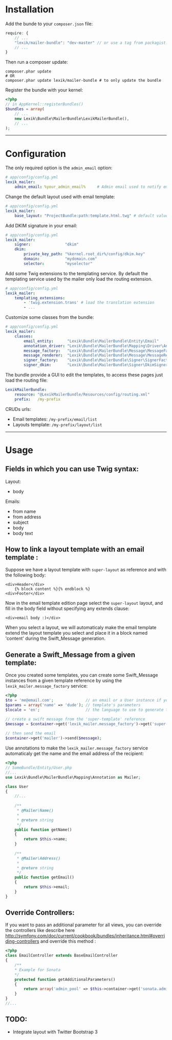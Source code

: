 Installation
============

Add the bunde to your `composer.json` file:

```javascript
require: {
    // ...
    "lexik/mailer-bundle": "dev-master" // or use a tag from packagist.org
    // ...
}
```

Then run a composer update:

```shell
composer.phar update
# OR
composer.phar update lexik/mailer-bundle # to only update the bundle
```

Register the bundle with your kernel:

```php
<?php
// in AppKernel::registerBundles()
$bundles = array(
    // ...
    new Lexik\Bundle\MailerBundle\LexikMailerBundle(),
    // ...
);
```

___________________

Configuration
=============

The only required option is the `admin_email` option:

```yaml
# app/config/config.yml
lexik_mailer:
    admin_email: %your_admin_email%     # Admin email used to notify email templates errors
```

Change the default layout used with email template:

```yaml
# app/config/config.yml
lexik_mailer:
    base_layout: "ProjectBundle:path:template.html.twg" # default value is "LexikMailerBundle::layout.html.twig"
```

Add DKIM signature in your email:

```yaml
# app/config/config.yml
lexik_mailer:
    signer:               "dkim"
    dkim:
        private_key_path: "%kernel.root_dir%/config/dkim.key"
        domain:           "mydomain.com"
        selector:         "myselector"
```

Add some Twig extensions to the templating service.
By default the templating service used by the mailer only load the routing extension.

```yaml
# app/config/config.yml
lexik_mailer:
    templating_extensions:
        - 'twig.extension.trans' # load the translation extension
        - ...
```

Customize some classes from the bundle:

```yaml
# app/config/config.yml
lexik_mailer:
    classes:
        email_entity:      "Lexik\Bundle\MailerBundle\Entity\Email"               # the email entity to use to represent an email template
        annotation_driver: "Lexik\Bundle\MailerBundle\Mapping\Driver\Annotation"  # annotation driver used to get the user's name and email
        message_factory:   "Lexik\Bundle\MailerBundle\Message\MessageFactory"     # message factory service class
        message_renderer:  "Lexik\Bundle\MailerBundle\Message\MessageRenderer"    # message renderer service class
        signer_factory:    "Lexik\Bundle\MailerBundle\Signer\SignerFactory"       # signer factory service class
        signer_dkim:       "Lexik\Bundle\MailerBundle\Signer\DkimSigner"          # DKMI signer service class
```

The bundle provide a GUI to edit the templates, to access these pages just load the routing file:

```yaml
LexikMailerBundle:
    resource: "@LexikMailerBundle/Resources/config/routing.xml"
    prefix:   /my-prefix
```

CRUDs urls:

* Email templates:  `/my-prefix/email/list`
* Layouts template: `/my-prefix/layout/list`

___________________

Usage
=====

Fields in which you can use Twig syntax:
----------------------------------------

Layout:

* body

Emails:

* from name
* from address
* subject
* body
* body text

How to link a layout template with an email template :
------------------------------------------------------

Suppose we have a layout template with `super-layout` as reference and with the following body:

```
<div>Header</div>
    {% block content %}{% endblock %}
<div>Footer</div>
```

Now in the email template edition page select the `super-layout` layout, and fill in the body field without specifying any extends clause:

```
<div>email body :)</div>
```

When you select a layout, we will automaticaly make the email template extend the layout template you select and place it in a block named 'content' during the Swift_Message generation.

Generate a Swift_Message from a given template:
-----------------------------------------------

Once you created some templates, you can create some Swift_Message instances from a given template reference by using the `lexik_mailer.message_factory` service:

```php
<?php
$to = 'me@email.com';              // an email or a User instance if you use provided annotations.
$params = array('name' => 'dude'); // template's parameters 
$locale = 'en';                    // the language to use to generate the message.

// create a swift message from the 'super-template' reference
$message = $container->get('lexik_mailer.message_factory')->get('super-template', $to, $params, $locale);
    
// then send the email
$container->get('mailer')->send($message);
```
    
    
Use annotations to make the `lexik_mailer.message_factory` service automaticaly get the name and the email address of the recipient:

```php
<?php
// SomeBundle/Entity/User.php
//...
use Lexik\Bundle\MailerBundle\Mapping\Annotation as Mailer;

class User
{
    //...
        
    /**
     * @Mailer\Name()
     *
     * @return string
     */
    public function getName()
    {
        return $this->name;
    }
        
    /**
     * @Mailer\Address()
     *
     * @return string
     */
    public function getEmail()
    {
        return $this->email;
    }
}
```
Override Controllers:
---------------------

If you want to pass an additional parameter for all views, you can override the controllers like describe here http://symfony.com/doc/current/cookbook/bundles/inheritance.html#overriding-controllers
and override this method :

```php
<?php
class EmailController extends BaseEmailController
{
    /**
    * Example for Sonata
    */
    protected function getAdditionalParameters()
    {
        return array('admin_pool' => $this->container->get('sonata.admin.pool'));
    }
}
//...
```

TODO:
-----

- Integrate layout with Twitter Bootstrap 3
